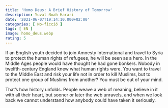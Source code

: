 ```yaml
---
title: 'Homo Deus: A Brief History of Tomorrow'
description: Yuval Noah Harari
date: '2021-06-07T19:14:10.000+02:00'
categories: [ No-ficció ]
tags: [ EN ]
image: homo_deus.webp
rating: 5
---
```


If an English youth decided to join Amnesty International and travel to Syria to protect the human rights of refugees, he will be seen as a hero. In the Middle Ages people would have thought he had gone bonkers. Nobody in twelfth-century England knew what human rights were. You want to travel to the Middle East and risk your life not in order to kill Muslims, but to protect one group of Muslims from another? You must be out of your mind.

That’s how history unfolds. People weave a web of meaning, believe in it with all their heart, but sooner or later the web unravels, and when we look back we cannot understand how anybody could have taken it seriously.
